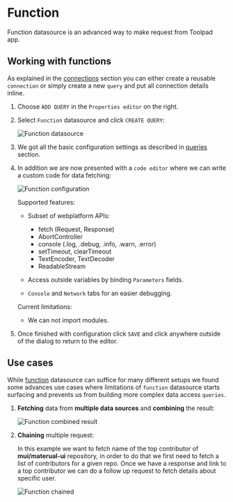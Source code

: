 # Function

<p class="description">
    Function datasource is an advanced way to make request from Toolpad app.
</p>

## Working with functions

As explained in the [connections](/toolpad/connecting-to-datasources/connections/) section you can either create a reusable `connection` or simply create a new `query` and put all connection details inline.

1. Choose `ADD QUERY` in the `Properties editor` on the right.

1. Select `Function` datasource and click `CREATE QUERY`:

   ![Function datasource](/static/toolpad/function-query-1.png)

1. We got all the basic configuration settings as described in [queries](/toolpad/connecting-to-datasources/queries/) section.

1. In addition we are now presented with a `code editor` where we can write a custom code for data fetching:

   ![Function configuration](/static/toolpad/function-query-2.png)

   Supported features:

   - Subset of webplatform APIs:

     - fetch (Request, Response)
     - AbortController
     - console (.log, .debug, .info, .warn, .error)
     - setTimeout, clearTimeout
     - TextEncoder, TextDecoder
     - ReadableStream

   - Access outside variables by binding `Parameters` fields.
   - `Console` and `Network` tabs for an easier debugging.

   Current limitations:

   - We can not import modules.

1. Once finished with configuration click `SAVE` and click anywhere outside of the dialog to return to the editor.

## Use cases

While [function](/toolpad/connecting-to-datasources/function/) datasource can suffice for many different setups we found some advances use cases where limitations of `function` datasource starts surfacing and prevents us from building more complex data access `queries`.

1. **Fetching** data from **multiple data sources** and **combining** the result:

   ![Function combined result](/static/toolpad/function-query-3.png)

1. **Chaining** multiple request:

   In this example we want to fetch name of the top contributor of **mui/materual-ui** repository, in order to do that we first need to fetch a list of contributors for a given repo. Once we have a response and link to a top contributor we can do a follow up request to fetch details about specific user.

   ![Function chained](/static/toolpad/function-query-4.png)
